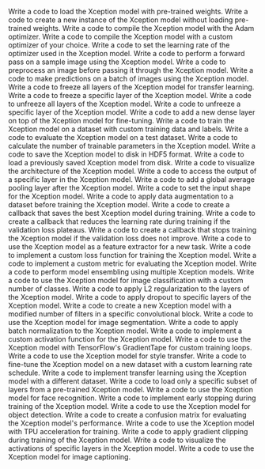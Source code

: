 Write a code to load the Xception model with pre-trained weights.
Write a code to create a new instance of the Xception model without loading pre-trained weights.
Write a code to compile the Xception model with the Adam optimizer.
Write a code to compile the Xception model with a custom optimizer of your choice.
Write a code to set the learning rate of the optimizer used in the Xception model.
Write a code to perform a forward pass on a sample image using the Xception model.
Write a code to preprocess an image before passing it through the Xception model.
Write a code to make predictions on a batch of images using the Xception model.
Write a code to freeze all layers of the Xception model for transfer learning.
Write a code to freeze a specific layer of the Xception model.
Write a code to unfreeze all layers of the Xception model.
Write a code to unfreeze a specific layer of the Xception model.
Write a code to add a new dense layer on top of the Xception model for fine-tuning.
Write a code to train the Xception model on a dataset with custom training data and labels.
Write a code to evaluate the Xception model on a test dataset.
Write a code to calculate the number of trainable parameters in the Xception model.
Write a code to save the Xception model to disk in HDF5 format.
Write a code to load a previously saved Xception model from disk.
Write a code to visualize the architecture of the Xception model.
Write a code to access the output of a specific layer in the Xception model.
Write a code to add a global average pooling layer after the Xception model.
Write a code to set the input shape for the Xception model.
Write a code to apply data augmentation to a dataset before training the Xception model.
Write a code to create a callback that saves the best Xception model during training.
Write a code to create a callback that reduces the learning rate during training if the validation loss plateaus.
Write a code to create a callback that stops training the Xception model if the validation loss does not improve.
Write a code to use the Xception model as a feature extractor for a new task.
Write a code to implement a custom loss function for training the Xception model.
Write a code to implement a custom metric for evaluating the Xception model.
Write a code to perform model ensembling using multiple Xception models.
Write a code to use the Xception model for image classification with a custom number of classes.
Write a code to apply L2 regularization to the layers of the Xception model.
Write a code to apply dropout to specific layers of the Xception model.
Write a code to create a new Xception model with a modified number of filters in a specific convolutional block.
Write a code to use the Xception model for image segmentation.
Write a code to apply batch normalization to the Xception model.
Write a code to implement a custom activation function for the Xception model.
Write a code to use the Xception model with TensorFlow's GradientTape for custom training loops.
Write a code to use the Xception model for style transfer.
Write a code to fine-tune the Xception model on a new dataset with a custom learning rate schedule.
Write a code to implement transfer learning using the Xception model with a different dataset.
Write a code to load only a specific subset of layers from a pre-trained Xception model.
Write a code to use the Xception model for face recognition.
Write a code to implement early stopping during training of the Xception model.
Write a code to use the Xception model for object detection.
Write a code to create a confusion matrix for evaluating the Xception model's performance.
Write a code to use the Xception model with TPU acceleration for training.
Write a code to apply gradient clipping during training of the Xception model.
Write a code to visualize the activations of specific layers in the Xception model.
Write a code to use the Xception model for image captioning.